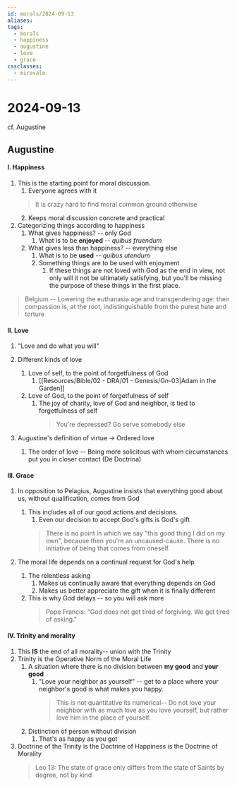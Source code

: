 ```yaml
---
id: morals/2024-09-13
aliases: 
tags:
  - morals
  - happiness
  - augustine
  - love
  - grace
cssclasses:
  - miravale
---
```

# 2024-09-13

cf. Augustine
## Augustine

#### I. Happiness
1. This is the starting point for moral discussion.
    1. Everyone agrees with it
    > It is crazy hard to find moral common ground otherwise
    2. Keeps moral discussion concrete and practical 
2. Categorizing things according to happiness
    1. What gives happiness? -- only God
        1. What is to be **enjoyed** -- *quibus fruendum*
    2. What gives less than happiness? -- everything else
        1. What is to be **used** -- *quibus utendum*
        2. Something things are to be used with enjoyment
            1. If these things are not loved with God as the end in view, not
               only will it not be ultimately satisfying, but you'll be missing
               the purpose of these things in the first place.

> Belgium -- Lowering the euthanasia age and transgendering age: their
> compassion is, at the root, indistinguishable from the purest hate and torture 

#### II. Love
1. "Love and do what you will"
2. Different kinds of love
    1. Love of self, to the point of forgetfulness of God
        1. [[Resources/Bible/02 - DRA/01 - Genesis/Gn-03|Adam in the Garden]]
    2. Love of God, to the point of forgetfulness of self
        1. The joy of charity, love of God and neighbor, is tied to
           forgetfulness of self
            > You're depressed? Go serve somebody else

3. Augustine's definition of virtue → Ordered love
    1. The order of love -- Being more solicitous with whom circumstances put
       you in closer contact (De Doctrina)

#### III. Grace
1. In opposition to Pelagius, Augustine insists that everything good about us,
   without qualification, comes from God
    1. This includes all of our good actions and decisions.
        1. Even our decision to accept God's gifts is God's gift
        > There is no point in which we say "this good thing I did on my own",
        > because then you're an uncaused-cause. There is no initiative of being
        > that comes from oneself.

2. The moral life depends on a continual request for God's help
    1. The relentless asking 
        1. Makes us continually aware that everything depends on God
        2. Makes us better appreciate the gift when it is finally different
    2. This is why God delays -- so you will ask more
        > Pope Francis: "God does not get tired of forgiving. We get tired of
        > asking."

#### IV. Trinity and morality 
1. This **IS** the end of all morality-- union with the Trinity
2. Trinity is the Operative Norm of the Moral Life
    1. A situation where there is no division between **my good** and **your good**
        1. "Love your neighbor as yourself" -- get to a place where your
           neighbor's good is what makes you happy.
           > This is not quantitative its numerical-- Do not love your
           > neighbor with as much love as you love yourself, but rather love
           > him in the place of yourself.
    2. Distinction of person without division
        1. That's as happy as you get
3. Doctrine of the Trinity is the Doctrine of Happiness is the Doctrine of
   Morality
   > Leo 13: The state of grace only differs from the state of Saints by degree,
   > not by kind


























